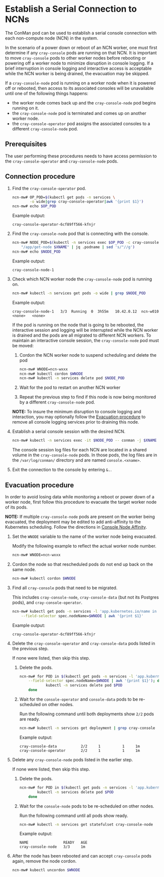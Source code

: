 # Establish a Serial Connection to NCNs

The ConMan pod can be used to establish a serial console connection with each non-compute node (NCN) in the system.

In the scenario of a power down or reboot of an NCN worker, one must first determine if any `cray-console` pods
are running on that NCN. It is important to move `cray-console` pods to other worker nodes before rebooting or
powering off a worker node to minimize disruption in console logging. If a brief interruption in console logging
and interactive access is acceptable while the NCN worker is being drained, the evacuation may be skipped.

If a `cray-console-node` pod is running on a worker node when it is powered off or rebooted, then access to its
associated consoles will be unavailable until one of the following things happens:

* the worker node comes back up and the `cray-console-node` pod begins running on it.
* the `cray-console-node` pod is terminated and comes up on another worker node.
* the `cray-console-operator` pod assigns the associated consoles to a different `cray-console-node` pod.

## Prerequisites

The user performing these procedures needs to have access permission to the `cray-console-operator` and `cray-console-node` pods.

## Connection procedure

1. Find the `cray-console-operator` pod.

    ```bash
    ncn-mw# OP_POD=$(kubectl get pods -n services \
            -o wide|grep cray-console-operator|awk '{print $1}')
    ncn-mw# echo $OP_POD
    ```

    Example output:

    ```text
    cray-console-operator-6cf89ff566-kfnjr
    ```

1. Find the `cray-console-node` pod that is connecting with the console.

    ```bash
    ncn-mw# NODE_POD=$(kubectl -n services exec $OP_POD -c cray-console-operator -- sh -c \
        "/app/get-node $XNAME" | jq .podname | sed 's/"//g')
    ncn-mw# echo $NODE_POD
    ```

    Example output:

    ```text
    cray-console-node-1
    ```

1. Check which NCN worker node the `cray-console-node` pod is running on.

    ```bash
    ncn-mw# kubectl -n services get pods -o wide | grep $NODE_POD
    ```

    Example output:

    ```text
    cray-console-node-1   3/3  Running  0  3h55m   10.42.0.12  ncn-w010   <none>   <none>
    ```

    If the pod is running on the node that is going to be rebooted, the interactive session
    and logging will be interrupted while the NCN worker is drained and the pods are all
    migrated to different NCN workers. To maintain an interactive console session, the
    `cray-console-node` pod must be moved:

    1. Cordon the NCN worker node to suspend scheduling and delete the pod

        ```bash
        ncn-mw# WNODE=ncn-wxxx
        ncn-mw# kubectl cordon $WNODE
        ncn-mw# kubectl -n services delete pod $NODE_POD
        ```

    1. Wait for the pod to restart on another NCN worker

    1. Repeat the previous step to find if this node is now being monitored by a different `cray-console-node` pod.

    **NOTE:** To insure the minimum disruption to console logging and interaction, you may
    optionally follow the [Evacuation procedure](#evacuation-procedure) to remove all console
    logging services prior to draining this node.

1. Establish a serial console session with the desired NCN.

    ```bash
    ncn-mw# kubectl -n services exec -it $NODE_POD -- conman -j $XNAME
    ```

    The console session log files for each NCN are located in a shared volume in the `cray-console-node` pods.
    In those pods, the log files are in the `/var/log/conman/` directory and are named `console.<xname>`.

1. Exit the connection to the console by entering `&.`.

## Evacuation procedure

In order to avoid losing data while monitoring a reboot or power down of a worker node,
first follow this procedure to evacuate the target worker node of its pods.

**NOTE:** If multiple `cray-console-node` pods are present on the worker being evacuated, the
deployment may be edited to add anti-affinity to the Kubernetes scheduling. Follow the directions
in [Console Node Affinity](../../troubleshooting/known_issues/console_node_affinity.md).

1. Set the `WNODE` variable to the name of the worker node being evacuated.

    Modify the following example to reflect the actual worker node number.

    ```bash
    ncn-mw# WNODE=ncn-wxxx
    ```

1. Cordon the node so that rescheduled pods do not end up back on the same node.

    ```bash
    ncn-mw# kubectl cordon $WNODE
    ```

1. Find all `cray-console` pods that need to be migrated.

    This includes `cray-console-node`, `cray-console-data` (but not its Postgres pods), and `cray-console-operator`.

    ```bash
    ncn-mw# kubectl get pods -n services -l 'app.kubernetes.io/name in (cray-console-node, cray-console-data, cray-console-operator)' \
        --field-selector spec.nodeName=$WNODE | awk '{print $1}'
    ```

    Example output:

    ```text
    cray-console-operator-6cf89ff566-kfnjr
    ```

1. Delete the `cray-console-operator` and `cray-console-data` pods listed in the previous step.

    If none were listed, then skip this step.

    1. Delete the pods.

        ```bash
        ncn-mw# for POD in $(kubectl get pods -n services -l 'app.kubernetes.io/name in (cray-console-data, cray-console-operator)' \
            --field-selector spec.nodeName=$WNODE | awk '{print $1}'); do
                    kubectl -n services delete pod $POD
            done
        ```

    1. Wait for the `console-operator` and `console-data` pods to be re-scheduled on other nodes.

        Run the following command until both deployments show `2/2` pods are ready.

        ```bash
        ncn-mw# kubectl -n services get deployment | grep cray-console
        ```

        Example output:

        ```text
        cray-console-data           2/2     1          1     1m
        cray-console-operator       2/2     1          1     1m
        ```

1. Delete any `cray-console-node` pods listed in the earlier step.

    If none were listed, then skip this step.

    1. Delete the pods.

        ```bash
        ncn-mw# for POD in $(kubectl get pods -n services -l 'app.kubernetes.io/name=cray-console-node' --field-selector spec.nodeName=$WNODE | awk '{print $1}'); do
                kubectl -n services delete pod $POD
            done
        ```

    1. Wait for the `console-node` pods to be re-scheduled on other nodes.

        Run the following command until all pods show ready.

        ```bash
        ncn-mw# kubectl -n services get statefulset cray-console-node
        ```

        Example output:

        ```text
        NAME                READY   AGE
        cray-console-node   3/3     1m
        ```

1. After the node has been rebooted and can accept `cray-console` pods again, remove the node cordon.

    ```bash
    ncn-mw# kubectl uncordon $WNODE
    ```
